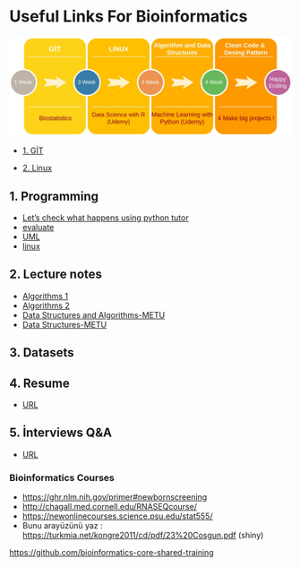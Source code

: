 # Useful Links For Bioinformatics
![Roadmap](https://github.com/enginbozaba/UsefulLinksForBioinformatics/blob/master/Untitled%20Diagram%20(1).jpg)


 * [1. GİT](https://github.com/enginbozaba/git)
 
 * [2. Linux](https://github.com/enginbozaba/linux)
 
 
## 1. Programming
   * [Let’s check what happens using python tutor](www.pythontutor.com)
   * [evaluate](https://int8.io/logistic-regression-part-ii-evaluation/) 
   * [UML](https://www.geeksforgeeks.org/unified-modeling-language-uml-introduction/)
   * [linux](https://code.snipcademy.com/tutorials/linux-command-line)

## 2. Lecture notes
   * [Algorithms 1](https://www.coursera.org/learn/algorithms-part1)
   * [Algorithms 2](https://www.coursera.org/learn/algorithms-part2)
   * [Data Structures and Algorithms-METU](http://user.ceng.metu.edu.tr/~ys/ceng707-dsa/)
   * [Data Structures-METU](http://user.ceng.metu.edu.tr/~ys/ceng213-ds/)


## 3. Datasets

## 4. Resume
   * [URL](https://github.com/enginbozaba/UsefulLinksForBioinformatics/blob/master/resume.md)

## 5. İnterviews Q&A

   * [URL](https://github.com/enginbozaba/UsefulLinksForBioinformatics/blob/master/interviewsQandA.md)



### Bioinformatics Courses
   * https://ghr.nlm.nih.gov/primer#newbornscreening
   * http://chagall.med.cornell.edu/RNASEQcourse/
   * https://newonlinecourses.science.psu.edu/stat555/
   * Bunu arayüzünü yaz : https://turkmia.net/kongre2011/cd/pdf/23%20Cosgun.pdf (shiny)

https://github.com/bioinformatics-core-shared-training
